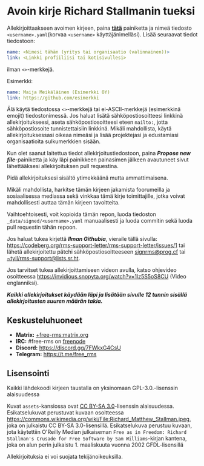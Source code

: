 # Avoin kirje Richard Stallmanin tueksi

Allekirjoittaakseen avoimen kirjeen, paina **[tätä](https://github.com/rms-support-letter/rms-support-letter.github.io/new/master/_data/signed)** painiketta ja nimeä tiedosto `<username>.yaml`(korvaa `<username>` käyttäjänimelläsi). Lisää seuraavat tiedot tiedostoon:

```yaml
name: <Nimesi tähän (yritys tai organisaatio (valinnainen))>
link: <Linkki profiiliisi tai kotisivullesi>
```

ilman `<>`-merkkejä.

Esimerkki:
```yaml
name: Maija Meikäläinen (Esimerkki OY)
link: https://github.com/esimerkki
```

Älä käytä tiedostossa `<>`-merkkejä tai ei-ASCII-merkkejä (esimerkkinä emojit) tiedostonimessä.
Jos haluat lisätä sähköpostiosoitteesi linkkinä allekirjoitukseesi, aseta sähköpostiosoitteesi eteen `mailto:`, jotta sähköpostiosoite tunnistettaisiin linkkinä.
Mikäli mahdollista, käytä allekirjoituksessasi oikeaa nimeäsi ja lisää projektejasi ja edustamiasi organisaatioita sulkumerkkien sisään.

Kun olet saanut laitettua tiedot allekirjoitustiedostoon, paina ***Propose new file***-painiketta ja käy läpi painikkeen painasimen jälkeen avautuneet sivut lähettääksesi allekirjoituksen pull requestina.

Pidä allekirjoituksesi sisältö ytimekkäänä mutta ammattimaisena.

Mikäli mahdollista, harkitse tämän kirjeen jakamista foorumeilla ja sosiaalisessa mediassa sekä vinkkaa tämä kirje toimittajille, jotka voivat mahdollisesti auttaa tämän kirjeen tavoitteita.

Vaihtoehtoisesti, voit kopioida tämän repon, luoda tiedoston `_data/signed/<username>.yaml` manuaalisesti ja luoda commitin sekä luoda pull requestin tähän repoon.

Jos haluat tukea kirjettä ***Ilman Githubia***, vieraile tällä sivulla: https://codeberg.org/rms-support-letter/rms-support-letter/issues/1 tai lähetä allekirjoitettu pätchi sähköpostiosoitteeseen [signrms@prog.cf](mailto:signrms@prog.cf) tai [~tyil/rms-support@lists.sr.ht](mailto:~tyil/rms-support@lists.sr.ht).

Jos tarvitset tukea allekirjoittamiseen videon avulla, katso ohjevideo osoitteessa https://invidious.snopyta.org/watch?v=1lz5S5oS8CU (Video englanniksi).

***Kaikki allekirjoitukset käydään läpi ja lisätään sivulle 12 tunnin sisällä allekirjoitusten suuren määrän takia.***

## Keskusteluhuoneet
- **Matrix:** [+free-rms:matrix.org](https://matrix.to/#/+free-rms:matrix.org)
- **IRC:** #free-rms on [freenode](https://freenode.net)
- **Discord:** https://discord.gg/7FWkxG4CsU
- **Telegram:** https://t.me/free_rms

## Lisensointi

Kaikki lähdekoodi kirjeen taustalla on yksinomaan GPL-3.0.-lisenssin alaisuudessa

Kuvat `assets`-kansiossa ovat [CC BY-SA 3.0](https://creativecommons.org/licenses/by-sa/3.0/legalcode)-lisenssin alaisuudessa. Esikatselukuvat perustuvat kuvaan osoitteessa https://commons.wikimedia.org/wiki/File:Richard_Matthew_Stallman.jpeg, joka on julkaistu CC BY-SA 3.0-lisensillä. Esikatselukuva perustuu kuvaan, jota käytettiin O'Reilly Median julkaiseman `Free as in Freedom: Richard Stallman's Crusade for Free Software by Sam Williams`-kirjan kantena, joka on alun perin julkaistu 1. maaliskuuta vuonna 2002 GFDL-lisensillä

Allekirjoituksia ei voi suojata tekijänoikeuksilla.
